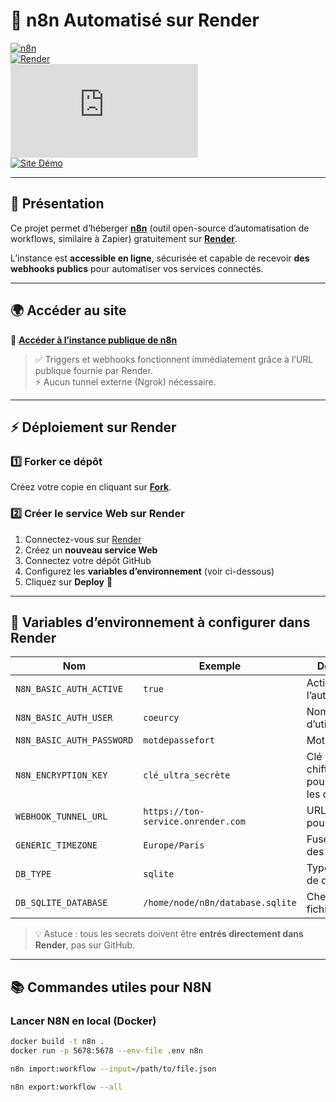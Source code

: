 # 🚀 n8n Automatisé sur Render

[![n8n](https://img.shields.io/badge/n8n-automatisation-blue?logo=n8n)](https://n8n.io/)  
[![Render](https://img.shields.io/badge/Render-deployment-green?logo=render)](https://render.com/)  
[![Licence MIT](https://github.com/yota-E363/N8n-n8n_public/blob/main/LICENSE.md)](./LICENSE)  
[![Site Démo](https://img.shields.io/badge/Démo-en%20ligne-orange)](https://n8n-render-auto-yf0i.onrender.com)

---

## 📌 Présentation

Ce projet permet d’héberger **[n8n](https://n8n.io/)** (outil open-source d’automatisation de workflows, similaire à Zapier) gratuitement sur **[Render](https://render.com/)**.  

L’instance est **accessible en ligne**, sécurisée et capable de recevoir **des webhooks publics** pour automatiser vos services connectés.

---

## 🌍 Accéder au site

🔗 [**Accéder à l’instance publique de n8n**](https://n8n-render-auto-yf0i.onrender.com)  

> ✅ Triggers et webhooks fonctionnent immédiatement grâce à l’URL publique fournie par Render.  
> ⚡ Aucun tunnel externe (Ngrok) nécessaire.  

---

## ⚡ Déploiement sur Render

### 1️⃣ Forker ce dépôt
Créez votre copie en cliquant sur **[Fork](https://docs.github.com/fr/get-started/quickstart/fork-a-repo)**.

### 2️⃣ Créer le service Web sur Render
1. Connectez-vous sur [Render](https://render.com/)  
2. Créez un **nouveau service Web**  
3. Connectez votre dépôt GitHub  
4. Configurez les **variables d’environnement** (voir ci-dessous)  
5. Cliquez sur **Deploy** 🚀  

---

## 🔧 Variables d’environnement à configurer dans Render

| Nom                       | Exemple                         | Description |
|----------------------------|---------------------------------|-------------|
| `N8N_BASIC_AUTH_ACTIVE`    | `true`                          | Active l’authentification |
| `N8N_BASIC_AUTH_USER`      | `coeurcy`                       | Nom d’utilisateur |
| `N8N_BASIC_AUTH_PASSWORD`  | `motdepassefort`                | Mot de passe |
| `N8N_ENCRYPTION_KEY`       | `clé_ultra_secrète`             | Clé de chiffrement pour sécuriser les données |
| `WEBHOOK_TUNNEL_URL`       | `https://ton-service.onrender.com` | URL publique pour webhooks |
| `GENERIC_TIMEZONE`         | `Europe/Paris`                  | Fuseau horaire des workflows |
| `DB_TYPE`                  | `sqlite`                        | Type de base de données |
| `DB_SQLITE_DATABASE`       | `/home/node/n8n/database.sqlite` | Chemin du fichier SQLite |

> 💡 Astuce : tous les secrets doivent être **entrés directement dans Render**, pas sur GitHub.

---

## 📚 Commandes utiles pour N8N

### Lancer N8N en local (Docker)
```bash
docker build -t n8n .
docker run -p 5678:5678 --env-file .env n8n

n8n import:workflow --input=/path/to/file.json

n8n export:workflow --all

